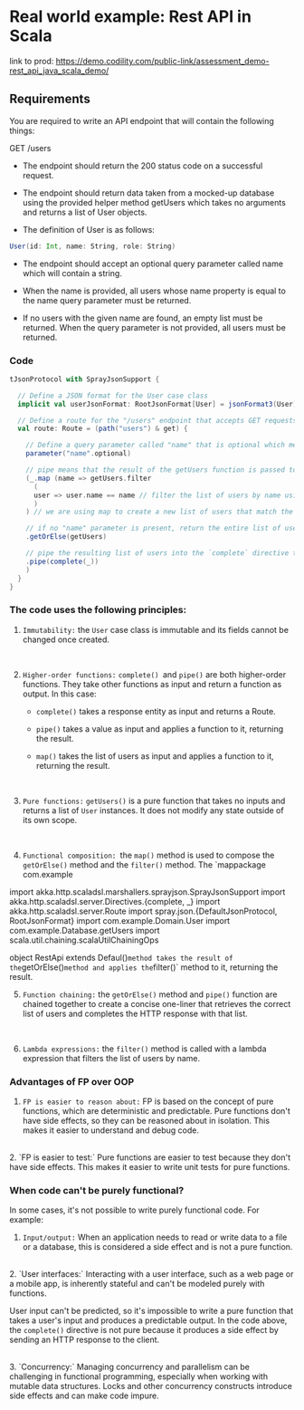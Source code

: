 # Real world example: Rest API in Scala

link to prod: https://demo.codility.com/public-link/assessment_demo-rest_api_java_scala_demo/

## Requirements

You are required to write an API endpoint that will contain the following things:

GET /users

- The endpoint should return the 200 status code on a successful request.

- The endpoint should return data taken from a mocked-up database using the provided helper method getUsers which takes no arguments and returns a list of User objects.

- The definition of User is as follows:

```scala
User(id: Int, name: String, role: String)
```

- The endpoint should accept an optional query parameter called name which will contain a string.

- When the name is provided, all users whose name property is equal to the name query parameter must be returned.

- If no users with the given name are found, an empty list must be returned.
  When the query parameter is not provided, all users must be returned.

### Code

```scala
tJsonProtocol with SprayJsonSupport {

  // Define a JSON format for the User case class
  implicit val userJsonFormat: RootJsonFormat[User] = jsonFormat3(User)

  // Define a route for the "/users" endpoint that accepts GET requests
  val route: Route = (path("users") & get) {

    // Define a query parameter called "name" that is optional which means that it may or may not be present
    parameter("name".optional)

    // pipe means that the result of the getUsers function is passed to the next directive. In this case, the next directive is the map directive. (Higher order function)
    (_.map (name => getUsers.filter
      (
      user => user.name == name // filter the list of users by name using a lambda expression (higher order function and anonymous function)
      )
    ) // we are using map to create a new list of users that match the name parameter if it is present. (Higher order function)

    // if no "name" parameter is present, return the entire list of users
    .getOrElse(getUsers)

    // pipe the resulting list of users into the `complete` directive to construct the HTTP response
    .pipe(complete(_))
    )
  }
}
```

### The code uses the following principles:

1. `Immutability:` the `User` case class is immutable and its fields cannot be changed once created.
<br>

2. `Higher-order functions:` `complete() `and `pipe()` are both higher-order functions. They take other functions as input and return a function as output.
In this case:

   - `complete()` takes a response entity as input and returns a Route.

   - `pipe()` takes a value as input and applies a function to it, returning the result.

   - `map()` takes the list of users as input and applies a function to it, returning the result.
<br>

3. `Pure functions:` `getUsers()` is a pure function that takes no inputs and returns a list of `User` instances. 
It does not modify any state outside of its own scope.
<br>

4. `Functional composition: `the `map()` method is used to compose the `getOrElse()` method and the `filter()` method.  The `mappackage com.example

import akka.http.scaladsl.marshallers.sprayjson.SprayJsonSupport
import akka.http.scaladsl.server.Directives.{complete, _}
import akka.http.scaladsl.server.Route
import spray.json.{DefaultJsonProtocol, RootJsonFormat}
import com.example.Domain.User
import com.example.Database.getUsers
import scala.util.chaining.scalaUtilChainingOps

object RestApi extends Defaul()` method takes the result of the `getOrElse()` method and applies the `filter()` method to it, returning the result.
<br>

5. `Function chaining:` the `getOrElse()` method and `pipe()` function are chained together to create a concise one-liner that retrieves the correct list of users and completes the HTTP response with that list.
<br>

6. `Lambda expressions:` the `filter()` method is called with a lambda expression that filters the list of users by name.

### Advantages of FP over OOP

1. `FP is easier to reason about:` FP is based on the concept of pure functions, which are deterministic and predictable. Pure functions don't have side effects, so they can be reasoned about in isolation. This makes it easier to understand and debug code.
<br>
2. `FP is easier to test:` Pure functions are easier to test because they don't have side effects. This makes it easier to write unit tests for pure functions.

### When code can't be purely functional?

In some cases, it's not possible to write purely functional code. For example:

1. `Input/output:` When an application needs to read or write data to a file or a database, this is considered a side effect and is not a pure function.

<br>
2. `User interfaces:` Interacting with a user interface, such as a web page or a mobile app, is inherently stateful and can't be modeled purely with functions. 

User input can't be predicted, so it's impossible to write a pure function that takes a user's input and produces a predictable output. In the code above, the `complete()` directive is not pure because it produces a side effect by sending an HTTP response to the client.

<br>
3. `Concurrency:` Managing concurrency and parallelism can be challenging in functional programming, especially when working with mutable data structures. Locks and other concurrency constructs introduce side effects and can make code impure.
